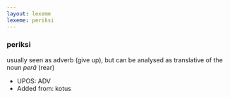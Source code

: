 ```yaml
---
layout: lexeme
lexeme: periksi
---
```


###  periksi

usually seen as adverb (give up), but can be analysed as translative of the noun *perä* (rear)
* UPOS:  ADV
* Added from:  kotus

